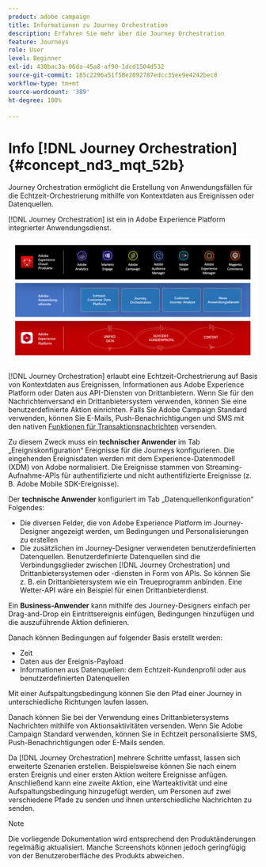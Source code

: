 ```yaml
---
product: adobe campaign
title: Informationen zu Journey Orchestration
description: Erfahren Sie mehr über die Journey Orchestration
feature: Journeys
role: User
level: Beginner
exl-id: 430bac3a-06da-45a8-af90-1dcd1504d532
source-git-commit: 185c2296a51f58e2092787edcc35ee9e4242bec8
workflow-type: tm+mt
source-wordcount: '389'
ht-degree: 100%

---
```


# Info [!DNL Journey Orchestration]{#concept_nd3_mqt_52b}

Journey Orchestration ermöglicht die Erstellung von Anwendungsfällen für die Echtzeit-Orchestrierung mithilfe von Kontextdaten aus Ereignissen oder Datenquellen.

[!DNL Journey Orchestration] ist ein in Adobe Experience Platform integrierter Anwendungsdienst.

![](../assets/journeydiagram.png)

[!DNL Journey Orchestration] erlaubt eine Echtzeit-Orchestrierung auf Basis von Kontextdaten aus Ereignissen, Informationen aus Adobe Experience Platform oder Daten aus API-Diensten von Drittanbietern. Wenn Sie für den Nachrichtenversand ein Drittanbietersystem verwenden, können Sie eine benutzerdefinierte Aktion einrichten. Falls Sie Adobe Campaign Standard verwenden, können Sie E-Mails, Push-Benachrichtigungen und SMS mit den nativen [Funktionen für Transaktionsnachrichten](https://experienceleague.adobe.com/docs/campaign-standard/using/communication-channels/transactional-messaging/getting-started-with-transactional-msg.html?lang=de) versenden.

Zu diesem Zweck muss ein **technischer Anwender** im Tab „Ereigniskonfiguration“ Ereignisse für die Journeys konfigurieren. Die eingehenden Ereignisdaten werden mit dem Experience-Datenmodell (XDM) von Adobe normalisiert. Die Ereignisse stammen von Streaming-Aufnahme-APIs für authentifizierte und nicht authentifizierte Ereignisse (z. B. Adobe Mobile SDK-Ereignisse).

Der **technische Anwender** konfiguriert im Tab „Datenquellenkonfiguration“ Folgendes:

* Die diversen Felder, die von Adobe Experience Platform im Journey-Designer angezeigt werden, um Bedingungen und Personalisierungen zu erstellen
* Die zusätzlichen im Journey-Designer verwendeten benutzerdefinierten Datenquellen. Benutzerdefinierte Datenquellen sind die Verbindungsglieder zwischen [!DNL Journey Orchestration] und Drittanbietersystemen oder -diensten in Form von APIs. So können Sie z. B. ein Drittanbietersystem wie ein Treueprogramm anbinden. Eine Wetter-API wäre ein Beispiel für einen Drittanbieterdienst.

Ein **Business-Anwender** kann mithilfe des Journey-Designers einfach per Drag-and-Drop ein Eintrittsereignis einfügen, Bedingungen hinzufügen und die auszuführende Aktion definieren.

Danach können Bedingungen auf folgender Basis erstellt werden:

* Zeit
* Daten aus der Ereignis-Payload
* Informationen aus Datenquellen: dem Echtzeit-Kundenprofil oder aus benutzerdefinierten Datenquellen

Mit einer Aufspaltungsbedingung können Sie den Pfad einer Journey in unterschiedliche Richtungen laufen lassen.

Danach können Sie bei der Verwendung eines Drittanbietersystems Nachrichten mithilfe von Aktionsaktivitäten versenden. Wenn Sie Adobe Campaign Standard verwenden, können Sie in Echtzeit personalisierte SMS, Push-Benachrichtigungen oder E-Mails senden.

Da [!DNL Journey Orchestration] mehrere Schritte umfasst, lassen sich erweiterte Szenarien erstellen. Beispielsweise können Sie nach einem ersten Ereignis und einer ersten Aktion weitere Ereignisse anfügen. Anschließend kann eine zweite Aktion, eine Warteaktivität und eine Aufspaltungsbedingung hinzugefügt werden, um Personen auf zwei verschiedene Pfade zu senden und ihnen unterschiedliche Nachrichten zu senden.

>[!NOTE]
>
>Die vorliegende Dokumentation wird entsprechend den Produktänderungen regelmäßig aktualisiert. Manche Screenshots können jedoch geringfügig von der Benutzeroberfläche des Produkts abweichen.
